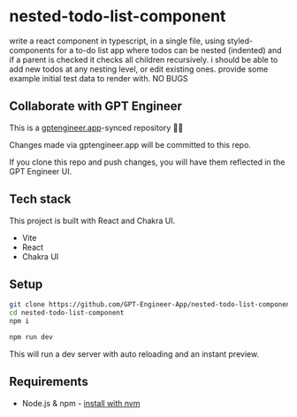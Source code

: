 # nested-todo-list-component

write a react component in typescript, in a single file, using styled-components for a to-do list app where todos can be nested (indented) and if a parent is checked it checks all children recursively. i should be able to add new todos at any nesting level, or edit existing ones. provide some example initial test data to render with. NO BUGS

## Collaborate with GPT Engineer

This is a [gptengineer.app](https://gptengineer.app)-synced repository 🌟🤖

Changes made via gptengineer.app will be committed to this repo.

If you clone this repo and push changes, you will have them reflected in the GPT Engineer UI.

## Tech stack

This project is built with React and Chakra UI.

- Vite
- React
- Chakra UI

## Setup

```sh
git clone https://github.com/GPT-Engineer-App/nested-todo-list-component.git
cd nested-todo-list-component
npm i
```

```sh
npm run dev
```

This will run a dev server with auto reloading and an instant preview.

## Requirements

- Node.js & npm - [install with nvm](https://github.com/nvm-sh/nvm#installing-and-updating)
